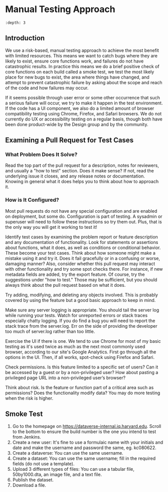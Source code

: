 # Manual Testing Approach

```{contents}
:depth: 3
```
## Introduction

We use a risk-based, manual testing approach to achieve the most benefit with limited resources. This means we want to catch bugs where they are likely to exist, ensure core functions work, and failures do not have catastrophic results. In practice this means we do a brief positive check of core functions on each build called a smoke test, we test the most likely place for new bugs to exist, the area where things have changed, and attempt to prevent catastrophic failure by asking about the scope and reach of the code and how failures may occur. 

If it seems possible through user error or some other occurrence that such a serious failure will occur, we try to make it happen in the test environment. If the code has a UI component, we also do a limited amount of browser compatibility testing using Chrome, Firefox, and Safari browsers. We do not currently do UX or accessibility testing on a regular basis, though both have been done product-wide by the Design group and by the community.

## Examining a Pull Request for Test Cases

### What Problem Does It Solve?

Read the top part of the pull request for a description, notes for reviewers, and usually a "how to test" section. Does it make sense? If not, read the underlying issue it closes, and any release notes or documentation. Knowing in general what it does helps you to think about how to approach it.

### How is It Configured?
 
Most pull requests do not have any special configuration and are enabled on deployment, but some do. Configuration is part of testing. A sysadmin or superuser will need to follow these instructions so try them out. Plus, that is the only way you will get it working to test it! 

Identify test cases by examining the problem report or feature description and any documentation of functionality. Look for statements or assertions about functions, what it does, as well as conditions or conditional behavior. These become your test cases. Think about how someone might make a mistake using it and try it. Does it fail gracefully or in a confusing or worse, damaging manner? Also, consider whether this pull request may interact with other functionality and try some spot checks there. For instance, if new metadata fields are added, try the export feature. Of course, try the suggestions under "how to test." Those may be sufficient, but you should always think about the pull request based on what it does.

Try adding, modifying, and deleting any objects involved. This is probably covered by using the feature but a good basic approach to keep in mind.

Make sure any server logging is appropriate. You should tail the server log while running your tests. Watch for unreported errors or stack traces especially chatty logging. If you do find a bug you will need to report the stack trace from the server.log. Err on the side of providing the developer too much of server.log rather than too little.

Exercise the UI if there is one. We tend to use Chrome for most of my basic testing as it's used twice as much as the next most commonly used browser, according to our site's Google Analytics. First go through all the options in the UI. Then, if all works, spot-check using Firefox and Safari.

Check permissions. Is this feature limited to a specific set of users? Can it be accessed by a guest or by a non-privileged user? How about pasting a privileged page URL into a non-privileged user’s browser?

Think about risk. Is the feature or function part of a critical area such as permissions? Does the functionality modify data? You may do more testing when the risk is higher.

## Smoke Test

1. Go to the homepage on <https://dataverse-internal.iq.harvard.edu>. Scroll to the bottom to ensure the build number is the one you intend to test from Jenkins.
1. Create a new user: It's fine to use a formulaic name with your initials and date and make the username and password the same, eg. kc080622.
1. Create a dataverse: You can use the same username.
1. Create a dataset: You can use the same username; fill in the required fields (do not use a template).
1. Upload 3 different types of files: You can use a tabular file, 50by1000.dta, an image file, and a text file.
1. Publish the dataset.
1. Download a file.
